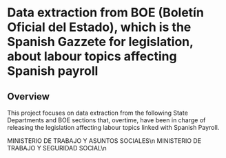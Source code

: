 # Data extraction from BOE (Boletín Oficial del Estado), which is the Spanish Gazzete for legislation, about labour topics affecting Spanish payroll
## Overview
This project focuses on data extraction from the following State Departments and BOE sections that, overtime, have been in charge of releasing the legislation affecting labour topics linked with Spanish Payroll.

MINISTERIO DE TRABAJO Y ASUNTOS SOCIALES\n
MINISTERIO DE TRABAJO Y SEGURIDAD SOCIAL\n

